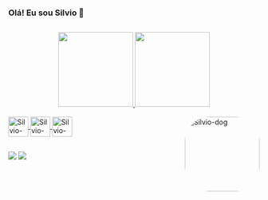 ### Olá! Eu sou Silvio 👋
##

<div align="center">
  <a href="https://github.com/silviotecmarques">
  <img height="150em" src="https://github-readme-stats.vercel.app/api?username=silviotecmarques&show_icons=true&theme=dark&include_all_commits=true&count_private=true"/>
  <img height="150em" src="https://github-readme-stats.vercel.app/api/top-langs/?username=silviotecmarques&layout=compact&langs_count=7&theme=dark"/>
</div>
  
  <div style="display: inline_block"><br>
  <img align="center" alt="Silvio-Java" height="40" width="40" src="https://cdn.jsdelivr.net/gh/devicons/devicon/icons/java/java-original.svg">
  <img align="center" alt="Silvio-Git" height="40" width="40" src="https://cdn.jsdelivr.net/gh/devicons/devicon/icons/git/git-original.svg">
  <img align="center" alt="Silvio-Spring" height="40" width="40" src="https://cdn.jsdelivr.net/gh/devicons/devicon/icons/spring/spring-original.svg"> 
  <img align="right" alt="Silvio-dog" height="150" style="border-radius:50px;" src="https://media1.giphy.com/media/3o6ggbCzAotIx43ey4/giphy.gif?cid=ecf05e4781hybi67seiqv69vbw4kg01ba302zfz9k52j142e&rid=giphy.gif&ct=g">   
  </div>
  
  ##
  
  <div> 
  <a href = "mailto:silviotec.marques@gmail.com"><img src="https://img.shields.io/badge/-Gmail-%23333?style=for-the-badge&logo=gmail&logoColor=red" target="_blank"></a>
  <a href="https://www.linkedin.com/in/silviotecmarques/" target="_blank"><img src="https://img.shields.io/badge/-LinkedIn-%230077B5?style=for-the-badge&logo=linkedin&logoColor=white" target="_blank"></a> 
 
 
 
</div>
  

